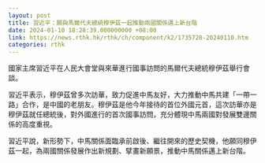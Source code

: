 ```yaml
---
layout: post
title: 習近平：願與馬爾代夫總統穆伊茲一起推動兩國關係邁上新台階
date: 2024-01-10 18:28:39.000000000 +08:00
link: https://news.rthk.hk/rthk/ch/component/k2/1735720-20240110.htm
categories: rthk
---
```


國家主席習近平在人民大會堂與來華進行國事訪問的馬爾代夫總統穆伊茲舉行會談。

習近平表示，穆伊茲曾多次訪華，致力促進中馬友好，大力推動中馬共建「一帶一路」合作，是中國的老朋友。穆伊茲是他今年接待的首位外國元首，這次訪華亦是穆伊茲就任總統後，對外國進行的首次國事訪問，充分體現中馬兩國對發展雙邊關係的高度重視。

習近平說，新形勢下，中馬關係面臨承前啟後、繼往開來的歷史契機，他願同穆伊茲一起，為兩國關係發展作出新規劃、擘畫新願景，推動中馬關係邁上新台階。
